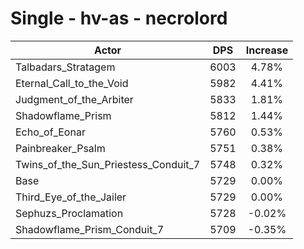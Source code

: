 # Single - hv-as - necrolord
| Actor | DPS | Increase |
|---|:---:|:---:|
|Talbadars_Stratagem|6003|4.78%|
|Eternal_Call_to_the_Void|5982|4.41%|
|Judgment_of_the_Arbiter|5833|1.81%|
|Shadowflame_Prism|5812|1.44%|
|Echo_of_Eonar|5760|0.53%|
|Painbreaker_Psalm|5751|0.38%|
|Twins_of_the_Sun_Priestess_Conduit_7|5748|0.32%|
|Base|5729|0.00%|
|Third_Eye_of_the_Jailer|5729|0.00%|
|Sephuzs_Proclamation|5728|-0.02%|
|Shadowflame_Prism_Conduit_7|5709|-0.35%|
